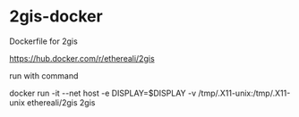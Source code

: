 # 2gis-docker
Dockerfile for 2gis

https://hub.docker.com/r/ethereali/2gis

run with command

docker run -it --net host -e DISPLAY=$DISPLAY -v /tmp/.X11-unix:/tmp/.X11-unix ethereali/2gis 2gis
